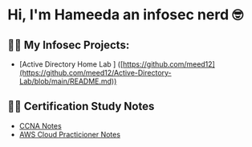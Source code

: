 <h1>Hi, I'm Hameeda an infosec nerd 🤓 

<h2>👨‍💻 My Infosec Projects:</h2>

  - [Active Directory Home Lab ] ([https://github.com/meed12](https://github.com/meed12/Active-Directory-Lab/blob/main/README.md))

  

<h2>👨‍💻 Certification Study Notes</h2>

  - [CCNA Notes](https://github.com/meed12)
  - [AWS Cloud Practicioner Notes](https://github.com/meed12)




<!--
**✨ _special_ ✨ repository because its `README.md` (this file) appears on your GitHub profile.

Here are some ideas to get you started:

- 🔭 I’m currently working on ...
- 🌱 I’m currently learning ...
- 👯 I’m looking to collaborate on ...
- 🤔 I’m looking for help with ...
- 💬 Ask me about ...
- 📫 How to reach me: ...
- 😄 Pronouns: ...
- ⚡ Fun fact: ...
-->

